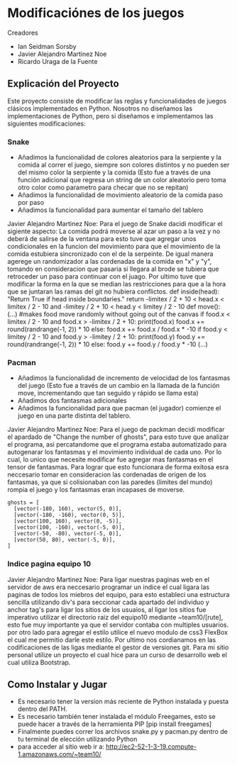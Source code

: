 # Modificaciónes de los juegos

Creadores
- Ian Seidman Sorsby
- Javier Alejandro Martinez Noe
- Ricardo Uraga de la Fuente

## Explicación del Proyecto

Este proyecto consiste de modificar las reglas y funcionalidades de juegos clásicos implementados en Python. Nosotros no diseñamos las implementaciones de Python, pero si diseñamos e implementamos las siguientes modificaciones:

### Snake

- Añadimos la funcionalidad de colores aleatorios para la serpiente y la comida al correr el juego, siempre son colores distintos y no pueden ser del mismo color la serpiente y la comida (Esto fue a través de una función adicional que regresa un string de un color aleatorio pero toma otro color como parametro para checar que no se repitan)
- Añadimos la funcionalidad de movimiento aleatorio de la comida paso por paso
- Añadimos la funcionalidad para aumentar el tamaño del tablero

Javier Alejandro Martinez Noe:
    Para el juego de Snake dacidi modificar el sigiente aspecto: La comida podrá moverse al azar un paso a la vez y no deberá de salirse de la ventana
    para esto tuve que agregar unos condicionales en la funcion del movimiento para que el movimiento de la comida estubiera sincronizado con el de la serpeinte. De igual manera agerege un randomizador a las cordenadas de la comida en "x" y "y", tomando en consideracion que pasaria si llegara al brode se tubiera que retroceder un paso para continuar con el juago. Por ultimo tuve que modificar la forma en la que se median las restricciones para que a la hora que se juntaran las ramas del git no hubiera conflictos.
    def inside(head):
      "Return True if head inside boundaries."
      return -limitex / 2 + 10 < head.x < limitex / 2 - 10 and -limitey / 2 + 10 < head.y < limitey / 2 - 10
    def move():
      (...)
      #makes food move randomly without going out of the canvas
      if food.x < limitex / 2 - 10 and food.x > -limitex / 2 + 10:
          print(food.x)
          food.x += round(randrange(-1, 2)) * 10
      else:
          food.x += food.x / food.x * -10
      if food.y < limitey / 2 - 10 and food.y > -limitey / 2 + 10:
          print(food.y)
          food.y += round(randrange(-1, 2)) * 10
      else:
          food.y += food.y / food.y * -10
      (...)
      

### Pacman

- Añadimos la funcionalidad de incremento de velocidad de los fantasmas del juego (Esto fue a través de un cambio en la llamada de la función move, incrementando que tan seguido y rápido se llama esta)
- Añadimos dos fantasmas adicionales
- Añadimos la funcionalidad para que pacman (el jugador) comienze el juego en una parte distinta del tablero.

Javier Alejandro Martinez Noe:
  Para el juego de packman decidi modificar el apardado de "Change the number of ghosts", para esto tuve que analizar el programa, asi percatandome que el programa estaba automatizado para autogenarar los fantasmas y el movimiento individual de cada uno. Por lo cual, lo unico que necesite modificar fue agregar mas fantasmas en el tensor de fantasmas. Para lograr que esto funcionara de forma exitosa esra neccesario tomar en consideracion las cordenadas de origen de los fantasmas, ya que si colisionaban con las paredes (limites del mundo) rompia el juego y los fantasmas eran incapases de moverse.

    ghosts = [
      [vector(-180, 160), vector(5, 0)],
      [vector(-180, -160), vector(0, 5)],
      [vector(100, 160), vector(0, -5)],
      [vector(100, -160), vector(-5, 0)],
      [vector(-50, -80), vector(-5, 0)],
      [vector(50, 80), vector(-5, 0)],
    ]
### Indice pagina equipo 10 
Javier Alejandro Martinez Noe:
    Para ligar nuestras paginas web en el servidor de aws era neccesario programar un indice el cual ligara las paginas de todos los miebros del equipo, para esto estableci una estructura sencilla utilizando div's para seccionar cada apartado del individuo y anchor tag's para ligar los sitios de los usuaios, al ligar los sitios fue imperativo utilizar el directorio raiz del equipo10 mediante ~team10/[rute], esto fue muy importante ya que el servidor contaba con multiples usuarios. por otro lado para agregar el estilo utilice el nuevo modulo de css3 FlexBox el cual me permitio darle este estilo. Por ultimo nos cordianamos en las codificaciones de las ligas mediante el gestor de versiones git. Para mi sitio personal utilize un proyecto el cual hice para un curso de desarrollo web el cual utiliza Bootstrap.

## Como Instalar y Jugar

- Es necesario tener la version más reciente de Python instalada y puesta dentro del PATH.
- Es necesario también tener instalada el módulo Freegames, esto se puede hacer a través de la herramienta PIP [pip install freegames]
- Finalmente puedes correr los archivos snake.py y pacman.py dentro de tu terminal de elección utilizando Python
- para acceder al sitio web ir a: http://ec2-52-1-3-19.compute-1.amazonaws.com/~team10/

